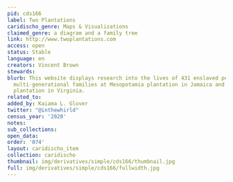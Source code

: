 ```yaml
---
pid: cds166
label: Two Plantations
caridischo_genre: Maps & Visualizations
claimed_genre: a diagram and a family tree
link: http://www.twoplantations.com
access: open
status: Stable
language: en
creators: Vincent Brown
stewards:
blurb: This website displays research into the lives of 431 enslaved people in seven
  multi-generational families at Mesopotamia plantation in Jamaica and Mount Airy
  plantation in Virginia.
related_to:
added_by: Kaiama L. Glover
twitter: "@inthewhirld"
census_year: '2020'
notes:
sub_collections:
open_data:
order: '074'
layout: caridischo_item
collection: caridischo
thumbnail: img/derivatives/simple/cds166/thumbnail.jpg
full: img/derivatives/simple/cds166/fullwidth.jpg
---
```

